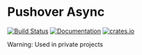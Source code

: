 # Pushover Async 

[![Build Status](https://github.com/fbucek/poasync/workflows/build/badge.svg)](https://github.com/fbucek/poasync/actions)
[![Documentation](https://docs.rs/poasync/badge.svg)](https://docs.rs/poasync)
[![crates.io](https://meritbadge.herokuapp.com/poasync)](https://crates.io/crates/poasync)

Warning: Used in private projects
